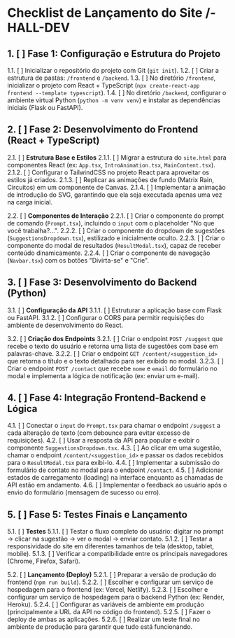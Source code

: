 # Checklist de Lançamento do Site /-HALL-DEV

## 1. [ ] Fase 1: Configuração e Estrutura do Projeto
1.1. [ ] Inicializar o repositório do projeto com Git (`git init`).
1.2. [ ] Criar a estrutura de pastas: `/frontend` e `/backend`.
1.3. [ ] No diretório `/frontend`, inicializar o projeto com React + TypeScript (`npx create-react-app frontend --template typescript`).
1.4. [ ] No diretório `/backend`, configurar o ambiente virtual Python (`python -m venv venv`) e instalar as dependências iniciais (Flask ou FastAPI).

## 2. [ ] Fase 2: Desenvolvimento do Frontend (React + TypeScript)
2.1. [ ] **Estrutura Base e Estilos**
2.1.1. [ ] Migrar a estrutura do `site.html` para componentes React (ex: `App.tsx`, `IntroAnimation.tsx`, `MainContent.tsx`).
2.1.2. [ ] Configurar o TailwindCSS no projeto React para aproveitar os estilos já criados.
2.1.3. [ ] Replicar as animações de fundo (Matrix Rain, Circuitos) em um componente de Canvas.
2.1.4. [ ] Implementar a animação de introdução do SVG, garantindo que ela seja executada apenas uma vez na carga inicial.

2.2. [ ] **Componentes de Interação**
2.2.1. [ ] Criar o componente do prompt de comando (`Prompt.tsx`), incluindo o `input` com o placeholder "No que você trabalha?...".
2.2.2. [ ] Criar o componente do dropdown de sugestões (`SuggestionsDropdown.tsx`), estilizado e inicialmente oculto.
2.2.3. [ ] Criar o componente do modal de resultados (`ResultModal.tsx`), capaz de receber conteúdo dinamicamente.
2.2.4. [ ] Criar o componente de navegação (`Navbar.tsx`) com os botões "Divirta-se" e "Crie".

## 3. [ ] Fase 3: Desenvolvimento do Backend (Python)
3.1. [ ] **Configuração da API**
3.1.1. [ ] Estruturar a aplicação base com Flask ou FastAPI.
3.1.2. [ ] Configurar o CORS para permitir requisições do ambiente de desenvolvimento do React.

3.2. [ ] **Criação dos Endpoints**
3.2.1. [ ] Criar o endpoint `POST /suggest` que recebe o texto do usuário e retorna uma lista de sugestões com base em palavras-chave.
3.2.2. [ ] Criar o endpoint `GET /content/<suggestion_id>` que retorna o título e o texto detalhado para ser exibido no modal.
3.2.3. [ ] Criar o endpoint `POST /contact` que recebe `nome` e `email` do formulário no modal e implementa a lógica de notificação (ex: enviar um e-mail).

## 4. [ ] Fase 4: Integração Frontend-Backend e Lógica
4.1. [ ] Conectar o `input` do `Prompt.tsx` para chamar o endpoint `/suggest` a cada alteração de texto (com debounce para evitar excesso de requisições).
4.2. [ ] Usar a resposta da API para popular e exibir o componente `SuggestionsDropdown.tsx`.
4.3. [ ] Ao clicar em uma sugestão, chamar o endpoint `/content/<suggestion_id>` e passar os dados recebidos para o `ResultModal.tsx` para exibi-lo.
4.4. [ ] Implementar a submissão do formulário de contato no modal para o endpoint `/contact`.
4.5. [ ] Adicionar estados de carregamento (loading) na interface enquanto as chamadas de API estão em andamento.
4.6. [ ] Implementar o feedback ao usuário após o envio do formulário (mensagem de sucesso ou erro).

## 5. [ ] Fase 5: Testes Finais e Lançamento
5.1. [ ] **Testes**
5.1.1. [ ] Testar o fluxo completo do usuário: digitar no prompt -> clicar na sugestão -> ver o modal -> enviar contato.
5.1.2. [ ] Testar a responsividade do site em diferentes tamanhos de tela (desktop, tablet, mobile).
5.1.3. [ ] Verificar a compatibilidade entre os principais navegadores (Chrome, Firefox, Safari).

5.2. [ ] **Lançamento (Deploy)**
5.2.1. [ ] Preparar a versão de produção do frontend (`npm run build`).
5.2.2. [ ] Escolher e configurar um serviço de hospedagem para o frontend (ex: Vercel, Netlify).
5.2.3. [ ] Escolher e configurar um serviço de hospedagem para o backend Python (ex: Render, Heroku).
5.2.4. [ ] Configurar as variáveis de ambiente em produção (principalmente a URL da API no código do frontend).
5.2.5. [ ] Fazer o deploy de ambas as aplicações.
5.2.6. [ ] Realizar um teste final no ambiente de produção para garantir que tudo está funcionando.